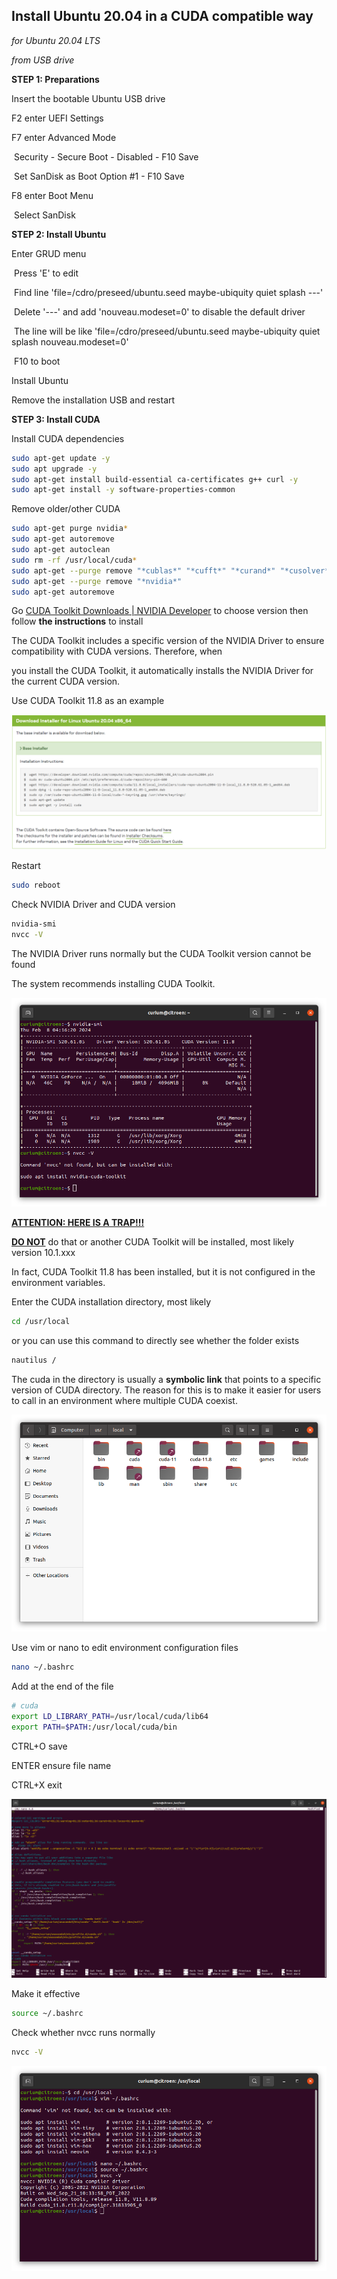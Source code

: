 ## Install Ubuntu 20.04 in a CUDA compatible way

*for Ubuntu 20.04 LTS*

*from USB drive*

**STEP 1: Preparations**

Insert the bootable Ubuntu USB drive

F2 enter UEFI Settings

F7 enter Advanced Mode

​	Security - Secure Boot - Disabled - F10 Save

​	Set SanDisk as Boot Option #1 - F10 Save

F8 enter Boot Menu

​	Select SanDisk

**STEP 2: Install Ubuntu**

Enter GRUD menu

​	Press 'E' to edit

​	Find line 'file=/cdro/preseed/ubuntu.seed maybe-ubiquity quiet splash ---'

​	Delete '---' and add 'nouveau.modeset=0' to disable the default driver 

​	The line will be like 'file=/cdro/preseed/ubuntu.seed maybe-ubiquity quiet splash nouveau.modeset=0'

​	F10 to boot

Install Ubuntu

Remove the installation USB and restart

**STEP 3: Install CUDA**

Install CUDA dependencies

```bash
sudo apt-get update -y
sudo apt upgrade -y
sudo apt-get install build-essential ca-certificates g++ curl -y
sudo apt-get install -y software-properties-common
```

Remove older/other CUDA

```bash
sudo apt-get purge nvidia*
sudo apt-get autoremove
sudo apt-get autoclean
sudo rm -rf /usr/local/cuda*
sudo apt-get --purge remove "*cublas*" "*cufft*" "*curand*" "*cusolver*" "*cusparse*" "*npp*" "*nvjpeg*" "cuda*" "nsight*"
sudo apt-get --purge remove "*nvidia*"
sudo apt-get autoremove 
```

Go [CUDA Toolkit Downloads | NVIDIA Developer](https://developer.nvidia.com/cuda-downloads) to choose version then follow **the instructions** to install

The CUDA Toolkit includes a specific version of the NVIDIA Driver to ensure compatibility with CUDA versions. Therefore, when 

you install the CUDA Toolkit, it automatically installs the NVIDIA Driver for the current CUDA version.

Use CUDA Toolkit 11.8 as an example

![image](img/Install%20Ubuntu%2020.04%20in%20a%20CUDA%20compatible%20way/cuda.png)

Restart

```bash
sudo reboot
```

Check NVIDIA Driver and CUDA version

```bash
nvidia-smi
nvcc -V
```

The NVIDIA Driver runs normally but the CUDA Toolkit version cannot be found

The system recommends installing CUDA Toolkit. 

![image](img/Install%20Ubuntu%2020.04%20in%20a%20CUDA%20compatible%20way/Screenshot%20from%202024-02-08%2004-16-31.png)

**<u>ATTENTION: HERE IS A TRAP!!!</u>**

**<u>DO NOT</u>** do that or another CUDA Toolkit will be installed, most likely version 10.1.xxx

In fact, CUDA Toolkit 11.8 has been installed, but it is not configured in the environment variables.

Enter the CUDA installation directory, most likely

```bash
cd /usr/local 
```

or you can use this command to directly see whether the folder exists

```bash
nautilus /
```

The cuda in the directory is usually a **symbolic link** that points to a specific version of CUDA directory. The reason for this is to make it easier for users to call in an environment where multiple CUDA coexist.

![image](img/Install%20Ubuntu%2020.04%20in%20a%20CUDA%20compatible%20way/Screenshot%20from%202024-02-08%2004-14-27.png)

Use vim or nano to edit environment configuration files

```bash
nano ~/.bashrc
```

Add at the end of the file

```bash
# cuda
export LD_LIBRARY_PATH=/usr/local/cuda/lib64
export PATH=$PATH:/usr/local/cuda/bin
```

CTRL+O save

ENTER ensure file name

CTRL+X exit

![image](img/Install%20Ubuntu%2020.04%20in%20a%20CUDA%20compatible%20way/Screenshot%20from%202024-02-08%2004-25-33.png)

Make it effective

```bash
source ~/.bashrc
```

Check whether nvcc runs normally

```bash
nvcc -V
```

![image](img/Install%20Ubuntu%2020.04%20in%20a%20CUDA%20compatible%20way/Screenshot%20from%202024-02-08%2004-27-50.png)



